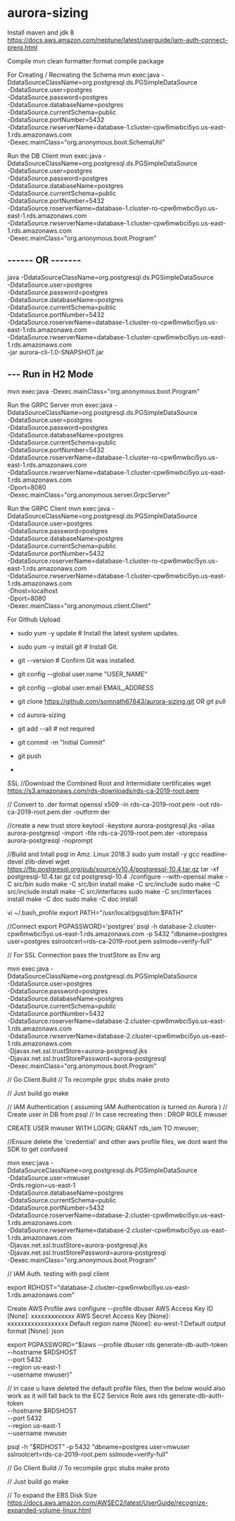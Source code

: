 # aurora-sizing

Install maven and jdk 8
https://docs.aws.amazon.com/neptune/latest/userguide/iam-auth-connect-prerq.html

Compile
mvn clean formatter:format compile package

For Creating / Recreating the Schema
mvn exec:java -DdataSourceClassName=org.postgresql.ds.PGSimpleDataSource \
-DdataSource.user=postgres \
-DdataSource.password=postgres \
-DdataSource.databaseName=postgres \
-DdataSource.currentSchema=public \
-DdataSource.portNumber=5432 \
-DdataSource.rwserverName=database-1.cluster-cpw6mwbci5yo.us-east-1.rds.amazonaws.com \
-Dexec.mainClass="org.anonymous.boot.SchemaUtil"

Run the DB Client
mvn exec:java -DdataSourceClassName=org.postgresql.ds.PGSimpleDataSource \
-DdataSource.user=postgres \
-DdataSource.password=postgres \
-DdataSource.databaseName=postgres \
-DdataSource.currentSchema=public \
-DdataSource.portNumber=5432 \
-DdataSource.roserverName=database-1.cluster-ro-cpw6mwbci5yo.us-east-1.rds.amazonaws.com \
-DdataSource.rwserverName=database-1.cluster-cpw6mwbci5yo.us-east-1.rds.amazonaws.com \
-Dexec.mainClass="org.anonymous.boot.Program"

 ## ------  OR -------
 java -DdataSourceClassName=org.postgresql.ds.PGSimpleDataSource \
-DdataSource.user=postgres \
-DdataSource.password=postgres \
-DdataSource.databaseName=postgres \
-DdataSource.currentSchema=public \
-DdataSource.portNumber=5432 \
-DdataSource.roserverName=database-1.cluster-ro-cpw6mwbci5yo.us-east-1.rds.amazonaws.com \
-DdataSource.rwserverName=database-1.cluster-cpw6mwbci5yo.us-east-1.rds.amazonaws.com \
-jar aurora-cli-1.0-SNAPSHOT.jar

## --- Run in H2 Mode
mvn exec:java -Dexec.mainClass="org.anonymous.boot.Program"

Run the GRPC Server
mvn exec:java -DdataSourceClassName=org.postgresql.ds.PGSimpleDataSource \
-DdataSource.user=postgres \
-DdataSource.password=postgres \
-DdataSource.databaseName=postgres \
-DdataSource.currentSchema=public \
-DdataSource.portNumber=5432 \
-DdataSource.roserverName=database-1.cluster-ro-cpw6mwbci5yo.us-east-1.rds.amazonaws.com \
-DdataSource.rwserverName=database-1.cluster-cpw6mwbci5yo.us-east-1.rds.amazonaws.com \
-Dport=8080 \
-Dexec.mainClass="org.anonymous.server.GrpcServer"

Run the GRPC Client
mvn exec:java -DdataSourceClassName=org.postgresql.ds.PGSimpleDataSource \
-DdataSource.user=postgres \
-DdataSource.password=postgres \
-DdataSource.databaseName=postgres \
-DdataSource.currentSchema=public \
-DdataSource.portNumber=5432 \
-DdataSource.roserverName=database-1.cluster-ro-cpw6mwbci5yo.us-east-1.rds.amazonaws.com \
-DdataSource.rwserverName=database-1.cluster-cpw6mwbci5yo.us-east-1.rds.amazonaws.com \
-Dhost=localhost \
-Dport=8080 \
-Dexec.mainClass="org.anonymous.client.Client"



For Github Upload
- sudo yum -y update      # Install the latest system updates.
- sudo yum -y install git # Install Git.
- git --version           # Confirm Git was installed.

- git config --global user.name "USER_NAME"
- git config --global user.email EMAIL_ADDRESS

- git clone https://github.com/somnath67643/aurora-sizing.git OR git pull
- cd aurora-sizing

- git add --all # not required

- git commit -m "Initial Commit"
- git push
- 

SSL
 //Download the Combined Root and Intermidiate certificates
wget https://s3.amazonaws.com/rds-downloads/rds-ca-2019-root.pem

// Convert to .der format
openssl x509 -in rds-ca-2019-root.pem -out rds-ca-2019-root.pem.der -outform der

//create a new trust store
keytool -keystore aurora-postgresql.jks -alias aurora-postgresql -import -file rds-ca-2019-root.pem.der -storepass aurora-postgresql -noprompt

//Build and Intall psql in Amz. Linux 2018.3
sudo yum install -y gcc readline-devel zlib-devel
wget https://ftp.postgresql.org/pub/source/v10.4/postgresql-10.4.tar.gz
tar -xf postgresql-10.4.tar.gz
cd postgresql-10.4
./configure --with-openssl
make -C src/bin
sudo make -C src/bin install
make -C src/include
sudo make -C src/include install
make -C src/interfaces
sudo make -C src/interfaces install
make -C doc
sudo make -C doc install

vi ~/.bash_profile
export PATH="/usr/local/pgsql/bin:$PATH"

//Connect
export PGPASSWORD='postgres'
psql -h database-2.cluster-cpw6mwbci5yo.us-east-1.rds.amazonaws.com -p 5432 "dbname=postgres user=postgres sslrootcert=rds-ca-2019-root.pem sslmode=verify-full"


// For SSL Connection pass the trustStore as Env arg 

mvn exec:java -DdataSourceClassName=org.postgresql.ds.PGSimpleDataSource \
-DdataSource.user=postgres \
-DdataSource.password=postgres \
-DdataSource.databaseName=postgres \
-DdataSource.currentSchema=public \
-DdataSource.portNumber=5432 \
-DdataSource.roserverName=database-2.cluster-cpw6mwbci5yo.us-east-1.rds.amazonaws.com \
-DdataSource.rwserverName=database-2.cluster-cpw6mwbci5yo.us-east-1.rds.amazonaws.com \
-Djavax.net.ssl.trustStore=aurora-postgresql.jks \
-Djavax.net.ssl.trustStorePassword=aurora-postgresql \
-Dexec.mainClass="org.anonymous.boot.Program"

// Go Client Build
// To recompile grpc stubs
make proto

// Just build go
make


// IAM Authentication ( assuming IAM Authentication is turned on Aurora )
// Create user in DB from psql
// In case recreating then :  DROP ROLE mwuser

CREATE USER mwuser WITH LOGIN; 
GRANT rds_iam TO mwuser;

//Ensure delete the 'credential' and other aws profile files, we dont want the SDK to get confused
            
mvn exec:java -DdataSourceClassName=org.postgresql.ds.PGSimpleDataSource \
-DdataSource.user=mwuser \
-Drds.region=us-east-1 \
-DdataSource.databaseName=postgres \
-DdataSource.currentSchema=public \
-DdataSource.portNumber=5432 \
-DdataSource.roserverName=database-2.cluster-cpw6mwbci5yo.us-east-1.rds.amazonaws.com \
-DdataSource.rwserverName=database-2.cluster-cpw6mwbci5yo.us-east-1.rds.amazonaws.com \
-Djavax.net.ssl.trustStore=aurora-postgresql.jks \
-Djavax.net.ssl.trustStorePassword=aurora-postgresql \
-Dexec.mainClass="org.anonymous.boot.Program"

// IAM Auth. testing with psql client

export RDHOST="database-2.cluster-cpw6mwbci5yo.us-east-1.rds.amazonaws.com"

Create AWS Profile
aws configure --profile dbuser
AWS Access Key ID [None]: xxxxxxxxxxxxx
AWS Secret Access Key [None]: xxxxxxxxxxxxxxxxxx
Default region name [None]: eu-west-1
Default output format [None]: json


export PGPASSWORD="$(aws --profile dbuser rds generate-db-auth-token \
--hostname $RDSHOST \
--port 5432 \
--region us-east-1 \
--username mwuser)"

// in case u have deleted the default profile files, then the below would also work as it will fall back to the EC2 Service Role
aws rds generate-db-auth-token \
--hostname $RDSHOST \
--port 5432 \
--region us-east-1 \
--username mwuser

psql -h "$RDHOST" -p 5432 "dbname=postgres user=mwuser sslrootcert=rds-ca-2019-root.pem sslmode=verify-full"



// Go Client Build
// To recompile grpc stubs
make proto

// Just build go
make

// To expand the EBS Disk Size 
https://docs.aws.amazon.com/AWSEC2/latest/UserGuide/recognize-expanded-volume-linux.html





